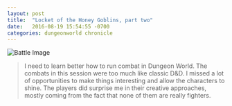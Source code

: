 ```yaml
---
layout: post
title:  "Locket of the Honey Goblins, part two"
date:   2016-08-19 15:54:55 -0700
categories: dungeonworld chronicle
---
```

![Battle Image](/dw-chronicles/images/waterfall.jpg) 

> I need to learn better how to run combat in Dungeon World. The combats in
> this session were too much like classic D&D. I missed a lot of opportunities
> to make things interesting and allow the characters to shine. The players did
> surprise me in their creative approaches, mostly coming from the fact that
> none of them are really fighters.
